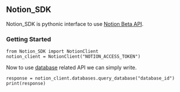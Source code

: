 ## Notion_SDK
Notion_SDK is pythonic interface to use [Notion Beta API](https://developers.notion.com/reference/intro).

###  Getting Started

    from Notion_SDK import NotionClient
    notion_client = NotionClient("NOTION_ACCESS_TOKEN")
Now to use [database](https://developers.notion.com/reference/database) related API we can simply write.

    response = notion_client.databases.query_database("database_id")
    print(response)
